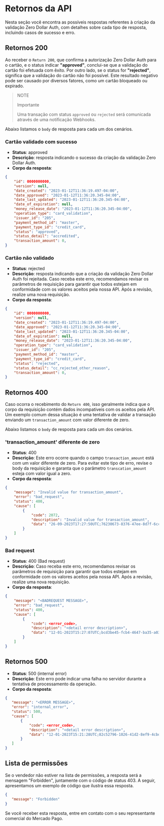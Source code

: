 # Retornos da API

Nesta seção você encontra as possíveis respostas referentes à criação da validação Zero Dollar Auth, com detalhes sobre cada tipo de resposta, incluindo casos de sucesso e erro.

## Retornos 200 

Ao receber o `Return 200`, que confirma a autorização Zero Dollar Auth para o cartão, e o status indicar **"approved"**, conclui-se que a validação do cartão foi efetuada com êxito. Por outro lado, se o status for **"rejected"**, significa que a validação do cartão não foi possível. Este resultado negativo pode ser causado por diversos fatores, como um cartão bloqueado ou expirado.

> NOTE
>
> Importante
>
> Uma transação com status `approved` ou `rejected` será comunicada através de uma notificação Webhooks.

Abaixo listamos o `body` de resposta para cada um dos cenários.

### Cartão validado com sucesso

* **Status**: approved
* **Descrição**: resposta indicando o sucesso da criação da validação Zero Dollar Auth.
* **Corpo da resposta**:

```json
{
    "id": 0000000000,
    "version": null,
    "date_created": "2023-01-12T11:36:19.497-04:00",
    "date_approved": "2023-01-12T11:36:20.345-04:00",
    "date_last_updated": "2023-01-12T11:36:20.345-04:00",
    "date_of_expiration": null,
    "money_release_date": "2023-01-12T11:36:20.345-04:00",
    "operation_type": "card_validation",
    "issuer_id": "205",
    "payment_method_id": "master",
    "payment_type_id": "credit_card",
    "status": "approved",
    "status_detail": "accredited",
    "transaction_amount": 0,
}
```

### Cartão não validado

* **Status**: rejected
* **Descrição**: resposta indicando que a criação da validação Zero Dollar Auth foi rejeitada. Caso receba este erro, recomendamos revisar os parâmetros de requisição para garantir que todos estejam em conformidade com os valores aceitos pela nossa API. Após a revisão, realize uma nova requisição.
* **Corpo da resposta**:

```json
{
    "id": 0000000000,
    "version": null,
    "date_created": "2023-01-12T11:36:19.497-04:00",
    "date_approved": "2023-01-12T11:36:20.345-04:00",
    "date_last_updated": "2023-01-12T11:36:20.345-04:00",
    "date_of_expiration": null,
    "money_release_date": "2023-01-12T11:36:20.345-04:00",
    "operation_type": "card_validation",
    "issuer_id": "205",
    "payment_method_id": "master",
    "payment_type_id": "credit_card",
    "status": "rejected",
    "status_detail": "cc_rejected_other_reason",
    "transaction_amount": 0,
}
```

## Retornos 400

Caso ocorra o recebimento do `Return 400`, isso geralmente indica que o corpo da requisição contém dados incompatíveis com os aceitos pela API. Um exemplo comum dessa situação é uma tentativa de validar a transação enviando um `transaction_amount` com valor diferente de zero.

Abaixo listamos o `body` de resposta para cada um dos cenários.

### 'transaction_amount' diferente de zero

* **Status**: 400
* **Descrição**: Este erro ocorre quando o campo `transaction_amount` está com um valor diferente de zero. Para evitar este tipo de erro, revise o body da requisição e garanta que o parâmetro `transcation_amount` esteja com valor igual a zero.
* **Corpo da resposta**:

```json
{
    "message": "Invalid value for transaction_amount",
    "error": "bad_request",
    "status": 400,
    "cause": [
        {
            "code": 2072,
            "description": "Invalid value for transaction_amount",
            "data": "26-09-2023T17:27:50UTC;76230673-8376-47ee-8d7f-6ccaacdb5b2a"
        }
    ]
}
```

### Bad request

* **Status**: 400 (Bad request)
* **Descrição**: Caso receba este erro, recomendamos revisar os parâmetros de requisição para garantir que todos estejam em conformidade com os valores aceitos pela nossa API. Após a revisão, realize uma nova requisição.
* **Corpo da resposta**:

```json
{
    "message": "<BADREQUEST MESSAGE>",
    "error": "bad_request",
    "status": 400,
    "cause": [
        {
            "code": <error_code>,
            "description": "<detail error description>",
            "data": "12-01-2023T15:27:07UTC;bcd3be45-fcb4-4647-ba35-a0396cd71b90"
        }
    ]
}
```

## Retornos 500

* **Status**: 500 (internal error)
* **Descrição**: Este erro pode indicar uma falha no servidor durante a tentativa de processamento da operação.
* **Corpo da resposta**:

```json
{
   "message": "<ERROR MESSAGE>",
   "error": "internal_error",
   "status": 500,
   "cause": [
       {
           "code": <error_code>,
           "description": "<detail error description>",
           "data": "12-01-2023T15:21:28UTC;82c52796-1026-41d2-8ef9-4cbda2d0db8d"
       }
   ]
}
```

## Lista de permissões

Se o vendedor não estiver na lista de permissões, a resposta será a mensagem "Forbidden", juntamente com o código de status 403. A seguir, apresentamos um exemplo de código que ilustra essa resposta.

```json
{
   "message": "Forbidden"
}
```

Se você receber esta resposta, entre em contato com o seu representante comercial do Mercado Pago.



